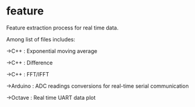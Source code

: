 # feature
Feature extraction process for real time data.

Among list of files includes:
  
  ->C++ : Exponential moving average
  
  ->C++ : Difference 
  
  ->C++ : FFT/IFFT
  
  ->Arduino : ADC readings conversions for real-time serial communication
  
  ->Octave : Real time UART data plot
